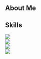 ## About Me

## Skills
<p align="left">
  <a href="https://skillicons.dev">
    <img src="https://skillicons.dev/icons?i=python,java,c" /><br> <!-- Programming Languages -->
    <img src="https://skillicons.dev/icons?i=tensorflow,pytorch,sklearn,anaconda " /><br> <!-- Machine Learning Frameworks -->
    <img src="https://skillicons.dev/icons?i=aws,docker,kubernetes, flask, fastapi, django" /><br> <!-- Cloud and Containerization -->
    <img src="https://skillicons.dev/icons?i=postgres,mysql,mongodb" /><br> <!-- Databases -->
  </a>
</p>

